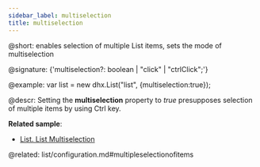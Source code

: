 ```yaml
---
sidebar_label: multiselection
title: multiselection
---          
```


@short: enables selection of multiple List items, sets the mode of multiselection

@signature: {'multiselection?: boolean | "click" | "ctrlClick";'}

@example: 
var list = new dhx.List("list", {multiselection:true});



@descr: 
Setting the **multiselection** property to *true* presupposes selection of multiple items by using Ctrl key.


**Related sample**:
- [List. List Multiselection](https://snippet.dhtmlx.com/0sorkczm)


@related: list/configuration.md#multipleselectionofitems
